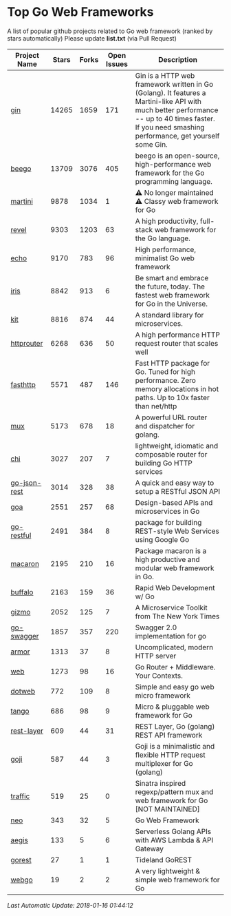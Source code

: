 # Top Go Web Frameworks
A list of popular github projects related to Go web framework (ranked by stars automatically)
Please update **list.txt** (via Pull Request)

| Project Name | Stars | Forks | Open Issues | Description |
| ------------ | ----- | ----- | ----------- | ----------- |
| [gin](https://github.com/gin-gonic/gin) | 14265 | 1659 | 171 | Gin is a HTTP web framework written in Go (Golang). It features a Martini-like API with much better performance -- up to 40 times faster. If you need smashing performance, get yourself some Gin. |
| [beego](https://github.com/astaxie/beego) | 13709 | 3076 | 405 | beego is an open-source, high-performance web framework for the Go programming language. |
| [martini](https://github.com/go-martini/martini) | 9878 | 1034 | 1 | ⚠️ No longer maintained ⚠️  Classy web framework for Go |
| [revel](https://github.com/revel/revel) | 9303 | 1203 | 63 | A high productivity, full-stack web framework for the Go language. |
| [echo](https://github.com/labstack/echo) | 9170 | 783 | 96 | High performance, minimalist Go web framework |
| [iris](https://github.com/kataras/iris) | 8842 | 913 | 6 | Be smart and embrace the future, today. The fastest web framework for Go in the Universe. |
| [kit](https://github.com/go-kit/kit) | 8816 | 874 | 44 | A standard library for microservices. |
| [httprouter](https://github.com/julienschmidt/httprouter) | 6268 | 636 | 50 | A high performance HTTP request router that scales well |
| [fasthttp](https://github.com/valyala/fasthttp) | 5571 | 487 | 146 | Fast HTTP package for Go. Tuned for high performance. Zero memory allocations in hot paths. Up to 10x faster than net/http |
| [mux](https://github.com/gorilla/mux) | 5173 | 678 | 18 | A powerful URL router and dispatcher for golang. |
| [chi](https://github.com/go-chi/chi) | 3027 | 207 | 7 | lightweight, idiomatic and composable router for building Go HTTP services |
| [go-json-rest](https://github.com/ant0ine/go-json-rest) | 3014 | 328 | 38 | A quick and easy way to setup a RESTful JSON API |
| [goa](https://github.com/goadesign/goa) | 2551 | 257 | 68 | Design-based APIs and microservices in Go |
| [go-restful](https://github.com/emicklei/go-restful) | 2491 | 384 | 8 | package for building REST-style Web Services using Google Go |
| [macaron](https://github.com/go-macaron/macaron) | 2195 | 210 | 16 | Package macaron is a high productive and modular web framework in Go. |
| [buffalo](https://github.com/gobuffalo/buffalo) | 2163 | 159 | 36 | Rapid Web Development w/ Go |
| [gizmo](https://github.com/NYTimes/gizmo) | 2052 | 125 | 7 | A Microservice Toolkit from The New York Times |
| [go-swagger](https://github.com/go-swagger/go-swagger) | 1857 | 357 | 220 | Swagger 2.0 implementation for go |
| [armor](https://github.com/labstack/armor) | 1313 | 37 | 8 | Uncomplicated, modern HTTP server |
| [web](https://github.com/gocraft/web) | 1273 | 98 | 16 | Go Router + Middleware. Your Contexts. |
| [dotweb](https://github.com/devfeel/dotweb) | 772 | 109 | 8 | Simple and easy go web micro framework |
| [tango](https://github.com/lunny/tango) | 686 | 98 | 9 | Micro & pluggable web framework for Go |
| [rest-layer](https://github.com/rs/rest-layer) | 609 | 44 | 31 | REST Layer, Go (golang) REST API framework |
| [goji](https://github.com/goji/goji) | 587 | 44 | 3 | Goji is a minimalistic and flexible HTTP request multiplexer for Go (golang) |
| [traffic](https://github.com/pilu/traffic) | 519 | 25 | 0 | Sinatra inspired regexp/pattern mux and web framework for Go [NOT MAINTAINED] |
| [neo](https://github.com/ivpusic/neo) | 343 | 32 | 5 | Go Web Framework |
| [aegis](https://github.com/tmaiaroto/aegis) | 133 | 5 | 6 | Serverless Golang APIs with AWS Lambda & API Gateway |
| [gorest](https://github.com/tideland/gorest) | 27 | 1 | 1 | Tideland GoREST |
| [webgo](https://github.com/bnkamalesh/webgo) | 19 | 2 | 2 | A very lightweight & simple web framework for Go |

*Last Automatic Update: 2018-01-16 01:44:12*